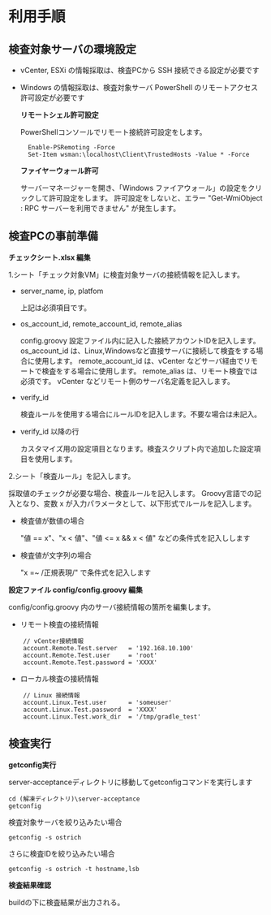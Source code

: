 利用手順
========

検査対象サーバの環境設定
------------------------

* vCenter, ESXi の情報採取は、検査PCから SSH 接続できる設定が必要です
* Windows の情報採取は、検査対象サーバ PowerShell のリモートアクセス許可設定が必要です

	**リモートシェル許可設定**

	PowerShellコンソールでリモート接続許可設定をします。

	    Enable-PSRemoting -Force
	    Set-Item wsman:\localhost\Client\TrustedHosts -Value * -Force

	**ファイヤーウォール許可**

	サーバーマネージャーを開き、「Windows ファイアウォール」の設定をクリックして許可設定をします。
	許可設定をしないと、エラー "Get-WmiObject : RPC サーバーを利用できません" が発生します。

検査PCの事前準備
----------------

**チェックシート.xlsx 編集**

1.シート「チェック対象VM」に検査対象サーバの接続情報を記入します。

* server_name, ip, platfom

	上記は必須項目です。

* os_account_id, remote_account_id, remote_alias

	config.groovy 設定ファイル内に記入した接続アカウントIDを記入します。
	os_account_id は、Linux,Windowsなど直接サーバに接続して検査をする場合に使用します。
	remote_account_id は、vCenter などサーバ経由でリモートで検査をする場合に使用します。
	remote_alias は、リモート検査では必須です。 vCenter などリモート側のサーバ名定義を記入します。

* verify_id

	検査ルールを使用する場合にルールIDを記入します。不要な場合は未記入。

* verify_id 以降の行

	カスタマイズ用の設定項目となります。検査スクリプト内で追加した設定項目を使用します。

2.シート「検査ルール」を記入します。

採取値のチェックが必要な場合、検査ルールを記入します。
Groovy言語での記入となり、変数 x が入力パラメータとして、以下形式でルールを記入します。

* 検査値が数値の場合

	"値 == x"、"x < 値"、"値 <= x && x < 値" などの条件式を記入しします

* 検査値が文字列の場合

	"x =~ /正規表現/" で条件式を記入します

**設定ファイル config/config.groovy 編集**

config/config.groovy 内のサーバ接続情報の箇所を編集します。

* リモート検査の接続情報

```
	// vCenter接続情報
	account.Remote.Test.server   = '192.168.10.100'
	account.Remote.Test.user     = 'root'
	account.Remote.Test.password = 'XXXX'
```

* ローカル検査の接続情報

```
	// Linux 接続情報
	account.Linux.Test.user      = 'someuser'
	account.Linux.Test.password  = 'XXXX'
	account.Linux.Test.work_dir  = '/tmp/gradle_test'
```

検査実行
--------

**getconfig実行**

server-acceptanceディレクトリに移動してgetconfigコマンドを実行します

	cd (解凍ディレクトリ)\server-acceptance
	getconfig

検査対象サーバを絞り込みたい場合

	getconfig -s ostrich

さらに検査IDを絞り込みたい場合

	getconfig -s ostrich -t hostname,lsb

**検査結果確認**

buildの下に検査結果が出力される。

